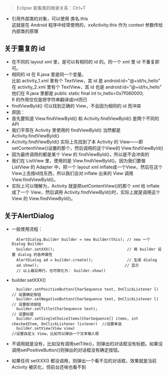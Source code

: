 
> Eclipse 查看类的继承关系：Ctrl+T


* 引用外部类的对象，可以使用 类名.this  
这就是在 Android 程序中经常使用的，xxActivity.this 作为 context 参数传给内部类的原理

## 关于重复的 id
* 在不同的 layout xml 里，是可以有相同的 id 的。同一个 xml 里 id 不重复即可。
* 相同的 id 在 R.java 里是同一个变量。  
比如 activity\_1.xml 里有个 TextView，其 id 是 android:id="@+id/tv\_hello"  
在 activity\_2.xml 里有个 TextView，其 id 也是 android:id="@+id/tv\_hello"   
他们在 R.java 里都是 public static final int tv_hello=0x7f080000;  
R 的作用仅仅是把字符串翻译成int而已
* findViewById() 可以找到正确的 View，不会因为相同的 id 而冲突
* 原因：
* 首先要知道 View.findViewById() 和 Activity.findViewById() 是两个不同的 API
* 我们平常在 Activity 里使用的 findViewById() 当然都是 Activity.findViewById()
* Activity.findViewById() 实际上先找到了本 Activity 的 View——即setContentView()设置的那个，然后调用的这个View的 View.findViewById()
* 因为最终调用的都是某个 View 的 findViewById()，所以是不会冲突的
* 我们在 ListView 里，使用的是 View.findViewById()。因为我们要做 ListView 的 Adapter 中，把一个 layout xml inflate成一个View，然后在这个View上去按id找东西，所以我们会对 inflate 出来的 View 调用 View.findViewById()。
* 实际上可以理解为，Activity 就是把setContentView()的那个 xml 给 inflate 成了一个 View，然后调用 Activity.findViewById()时，实际上就是调用这个 View 的 View.findViewById()。

## 关于AlertDialog
* 一般使用流程：  
	  
		AlertDialog.Builder builder = new Builder(this); // new 一个 Dialog Builder
		builder.setXXX();								 // 用 builder 设置 dialog 的各种属性
		AlertDialog ad = builder.create();               // 生成 dialog
		ad.show();										// 显示
		// 以上最后两行，也可简化为： builder.show()
* builder.setXXX()  

		builder.setPositiveButton(CharSequence text, OnClickListener l)  // 设置确定按钮  
		builder.setNegativeButton(CharSequence text, OnClickListener l)  // 设置取消按钮
		builder.setTitle(CharSequence text);								// 设置标题
		builder.setSingleChoiceItems(CharSequence[] items, int checkedItem, OnClickListener listener)  //设置单选
		builder.setView(View view)										//设置自定义 View，比如可以弹出一个文本输入框

* 不调用就是没有，比如没有调用setTitle()，则弹出的对话框没有标题。如果没调用setPositiveButton()则弹出的对话框没有确定按钮。
* 如果任何 setXXX() 都没调用，则弹出一个看不见的对话框，效果就是当前 Activity 被灰化，但前台还啥也看不到